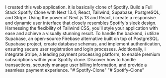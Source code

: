 I created this web application. it is basically clone of Spotify. 
Build a Full Stack Spotify Clone with Next 13.4, React, Tailwind, Supabase, PostgreSQL, and Stripe. Using the power of Next.js 13 and React, i create a responsive and dynamic user interface that closely resembles Spotify's sleek design. Harnessing the flexibility of Tailwind CSS, you'll style your application with ease and achieve a visually stunning result. 
To handle the backend, i utilize Supabase, an open-source Firebase alternative built on top of PostgreSQL. Supabase project, create database schemas, and implement authentication, ensuring secure user registration and login processes. 
Additionally, i integrate Stripe, a leading payment processing platform, to enable premium subscriptions within your Spotify clone. Discover how to handle transactions, securely manage user billing information, and provide a seamless payment experience.
"# Spotify-Clone" 
"# Spotify-Clone" 
